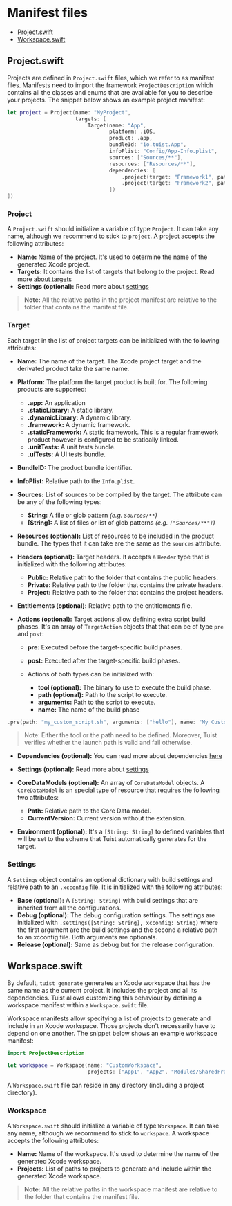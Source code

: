 # Manifest files

- [Project.swift](#projectswift)
- [Workspace.swift](#workspaceswift)

## Project.swift

Projects are defined in `Project.swift` files, which we refer to as manifest files. Manifests need to import the framework `ProjectDescription` which contains all the classes and enums that are available for you to describe your projects. The snippet below shows an example project manifest:

```swift
let project = Project(name: "MyProject",
                      targets: [
                          Target(name: "App",
                                 platform: .iOS,
                                 product: .app,
                                 bundleId: "io.tuist.App",
                                 infoPlist: "Config/App-Info.plist",
                                 sources: ["Sources/**"],
                                 resources: ["Resources/**"],
                                 dependencies: [
                                     .project(target: "Framework1", path: "../Framework1"),
                                     .project(target: "Framework2", path: "../Framework2"),
                                 ])
])
```

### Project

A `Project.swift` should initialize a variable of type `Project`. It can take any name, although we recommend to stick to `project`. A project accepts the following attributes:

- **Name:** Name of the project. It's used to determine the name of the generated Xcode project.
- **Targets:** It contains the list of targets that belong to the project. Read more [about targets](#target)
- **Settings (optional):** Read more about [settings](#settings)

> **Note:** All the relative paths in the project manifest are relative to the folder that contains the manifest file.

### Target

Each target in the list of project targets can be initialized with the following attributes:

- **Name:** The name of the target. The Xcode project target and the derivated product take the same name.
- **Platform:** The platform the target product is built for. The following products are supported:
  - **.app:** An application
  - **.staticLibrary:** A static library.
  - **.dynamicLibrary:** A dynamic library.
  - **.framework:** A dynamic framework.
  - **.staticFramework:** A static framework. This is a regular framework product however is configured to be statically linked.
  - **.unitTests:** A unit tests bundle.
  - **.uiTests:** A UI tests bundle.
- **BundleID:** The product bundle identifier.
- **InfoPlist:** Relative path to the `Info.plist`.
- **Sources:** List of sources to be compiled by the target. The attribute can be any of the following types:

  - **String:** A file or glob pattern _(e.g. `Sources/**`)_
  - **[String]:** A list of files or list of glob patterns _(e.g. `["Sources/**"]`)_

- **Resources (optional):** List of resources to be included in the product bundle. The types that it can take are the same as the `sources` attribute.
- **Headers (optional):** Target headers. It accepts a `Header` type that is initialized with the following attributes:

  - **Public:** Relative path to the folder that contains the public headers.
  - **Private:** Relative path to the folder that contains the private headers.
  - **Project:** Relative path to the folder that contains the project headers.

- **Entitlements (optional):** Relative path to the entitlements file.
- **Actions (optional):** Target actions allow defining extra script build phases. It's an array of `TargetAction` objects that that can be of type `pre` and `post`:

  - **pre:** Executed before the target-specific build phases.
  - **post:** Executed after the target-specific build phases.

  - Actions of both types can be initialized with:

    - **tool (optional):** The binary to use to execute the build phase.
    - **path (optional):** Path to the script to execute.
    - **arguments:** Path to the script to execute.
    - **name:** The name of the build phase

```swift
.pre(path: "my_custom_script.sh", arguments: ["hello"], name: "My Custom Script Phase")
```

> Note: Either the tool or the path need to be defined. Moreover, Tuist verifies whether the launch path is valid and fail otherwise.

- **Dependencies (optional):** You can read more about dependencies [here](./dependencies.md)
- **Settings (optional):** Read more about [settings](#settings)

- **CoreDataModels (optional):** An array of `CoreDataModel` objects. A `CoreDataModel` is an special type of resource that requires the following two attributes:
  - **Path:** Relative path to the Core Data model.
  - **CurrentVersion:** Current version without the extension.
- **Environment (optional):** It's a `[String: String]` to defined variables that will be set to the scheme that Tuist automatically generates for the target.

### Settings

A `Settings` object contains an optional dictionary with build settings and relative path to an `.xcconfig` file. It is initialized with the following attributes:

- **Base (optional):** A `[String: String]` with build settings that are inherited from all the configurations.
- **Debug (optional):** The debug configuration settings. The settings are initialized with `.settings([String: String], xcconfig: String)` where the first argument are the build settings and the second a relative path to an xcconfig file. Both arguments are optionals.
- **Release (optional):** Same as debug but for the release configuration.

## Workspace.swift

By default, `tuist generate`  generates an Xcode workspace that has the same name as the current project. It includes the project and all its dependencies.  Tuist allows customizing this behaviour by defining a workspace manifest within a `Workspace.swift` file.

Workspace manifests allow specifying a list of projects to generate and include in an Xcode workspace. Those projects don't necessarily have to depend on one another. The snippet below shows an example workspace manifest:

```swift
import ProjectDescription

let workspace = Workspace(name: "CustomWorkspace",
                          projects: ["App1", "App2", "Modules/SharedFramework"])
```

A `Workspace.swift` file can reside in any directory (including a project directory).  


### Workspace

A `Workspace.swift` should initialize a variable of type `Workspace`. It can take any name, although we recommend to stick to `workspace`. A workspace accepts the following attributes:

- **Name:** Name of the workspace. It's used to determine the name of the generated Xcode workspace.
- **Projects:** List of paths to projects to generate and include within the generated Xcode workspace.

> **Note:** All the relative paths in the workspace manifest are relative to the folder that contains the manifest file.
